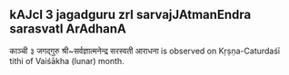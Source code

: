 ## kAJcI 3 jagadguru zrI sarvajJAtmanEndra sarasvatI ArAdhanA

काञ्ची ३ जगद्गुरु श्री~सर्वज्ञात्मनेन्द्र सरस्वती आराधना is observed on Kṛṣṇa-Caturdaśī tithi of Vaiśākha (lunar) month.



